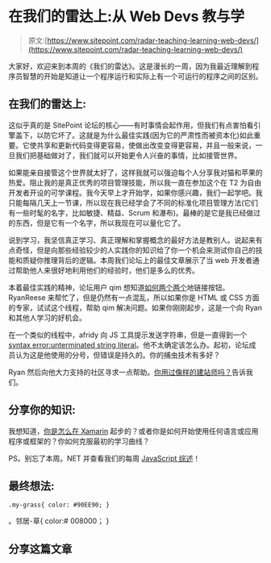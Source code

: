 # 在我们的雷达上:从 Web Devs 教与学

> 原文:[https://www.sitepoint.com/radar-teaching-learning-web-devs/](https://www.sitepoint.com/radar-teaching-learning-web-devs/)

大家好，欢迎来到本周的《我们的雷达》。这是漫长的一周，因为我最近理解到程序员智慧的开始是知道让一个程序运行和实际上有一个可运行的程序之间的区别。

## 在我们的雷达上:

这似乎真的是 SitePoint 论坛的核心——有时事情会起作用，但我们有点害怕看引擎盖下，以防它坏了。这就是为什么最佳实践(因为它的严肃性而被资本化)如此重要。它使共享和更新代码变得更容易，使做出改变变得更容易，并且一般来说，一旦我们把基础做对了，我们就可以开始更令人兴奋的事情，比如接管世界。

如果能亲自接管这个世界就太好了，这样我就可以强迫每个人分享我对猫和苹果的热爱。阻止我的是真正优秀的项目管理技能，所以我一直在参加这个在 T2 为自由开发者开设的可学课程。我今天早上才开始学，如果你感兴趣，我们一起学吧。我只能每隔几天上一节课，所以现在我已经学会了不同的标准化项目管理方法(它们有一些时髦的名字，比如敏捷、精益、Scrum 和瀑布)。最棒的是它是我已经做过的东西，但是它有一个名字，所以我现在可以量化它了。

说到学习，我坚信真正学习、真正理解和掌握概念的最好方法是教别人。说起来有点奇怪，但是向那些经验较少的人实践你的知识给了你一个机会来测试你自己的技能和质疑你推理背后的逻辑。本周我们论坛上的最佳文章展示了当 web 开发者通过帮助他人来很好地利用他们的经验时，他们是多么的优秀。

本着最佳实践的精神，论坛用户 qim 想知道[如何两个两个](https://community.sitepoint.com/t/link-buttons-two-by-two/120025)地链接按钮。RyanReese 来帮忙了，但是仍然有一点混乱，所以如果你是 HTML 或 CSS 方面的专家，试试这个线程，帮助 qim 解决问题。如果你刚刚起步，这是一个向 Ryan 和其他人学习的好机会。

在一个类似的线程中，afridy 向 JS 工具提示发送字符串，但是一直得到一个[syntax error:unterminated string literal](https://community.sitepoint.com/t/javascript-syntaxerror-unterminated-string-literal/119943)。他不太确定该怎么办。起初，论坛成员认为这是他使用的分号，但错误是持久的。你的捕虫技术有多好？

Ryan 然后向他大力支持的社区寻求一点帮助。[你用过像样的建站师吗？](https://community.sitepoint.com/t/website-builders/136793)告诉我们。

## 分享你的知识:

我想知道，[你是怎么在 Xamarin](https://community.sitepoint.com/t/how-to-get-start-with-xamarin/124077) 起步的？或者你是如何开始使用任何语言或应用程序或框架的？你如何克服最初的学习曲线？

PS。别忘了本周。NET 并查看我们的每周 [JavaScript 综述](https://community.sitepoint.com/tags/jsweekly)！

## 最终想法:

`.my-grass{
color: #90EE90;
}`

。邻居-草{
color:# 008000；
}

## 分享这篇文章